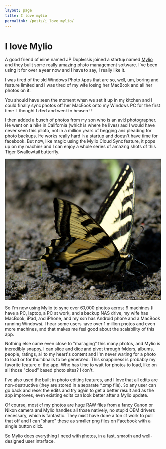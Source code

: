 ```yaml
---
layout: page
title: I love mylio
permalink: /posts/i_love_mylio/
---
```


# I love Mylio

A good friend of mine named JP Duplessis joined a startup named [Mylio](http://mylio.com/) and they built some really amazing photo management software.   I've been using it for over a year now and I have to say, I really like it.

I was tired of the old Windows Photo Apps that are so, well, um, boring and feature limited and I was tired of my wife losing her MacBook and all her photos on it.   

You should have seen the moment when we set it up in my kitchen and I could finally sync photos off her MacBook onto my Windows PC for the first time.  I thought I died and went to heaven !!

I then added a bunch of photos from my son who is an avid photographer.  He went on a hike in California (which is where he lives) and I would have never seen this photo, not in a million years of begging and pleading for photo backups.  He works really hard in a startup and doesn't have time for facebook.  But now, like magic using the Mylio Cloud Sync feature, it pops up on my machine and I can enjoy a whole series of amazing shots of this Tiger Swallowtail butterfly.  

![butterfly.png](butterfly.png)

So I'm now using Mylio to sync over 60,000 photos across 9 machines (I have a PC, laptop, a PC at work, and a backup NAS drive, my wife has MacBook, iPad, and iPhone, and my son has Android phone and a MacBook running Windows).  I hear some users have over 1 million photos and even more machines, and that makes me feel good about the scalability of this app.  

Nothing else came even close to "managing" this many photos, and Mylio is incredibly snappy.  I can slice and dice and pivot through folders, albums, people, ratings, all to my heart's content and I'm never waiting for a photo to load or for thumbnails to be generated.  This snappiness is probably my favorite feature of the app.  Who has time to wait for photos to load, like on all those "cloud" based photo sites?  I don't.  

I've also used the built in photo editing features, and I love that all edits are non-destructive (they are stored in a separate *.xmp file).  So any user can go back and reset the edits and try again to get a better result and as the app improves, even existing edits can look better after a Mylio update.

Of course, most of my photos are huge RAW files from a fancy Canon or Nikon camera and Mylio handles all those natively, no stupid OEM drivers necessary, which is fantastic.  They must have done a ton of work to pull that off and I can "share" these as smaller png files on Facebook with a single button click.

So Mylio does everything I need with photos, in a fast, smooth and well-designed user interface.
